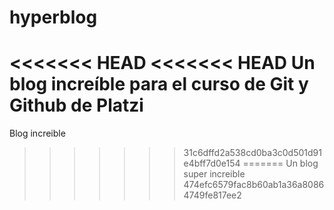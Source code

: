 # hyperblog
<<<<<<< HEAD
<<<<<<< HEAD
Un blog increíble para el curso de Git y Github de Platzi
=======
Blog increible
>>>>>>> 31c6dffd2a538cd0ba3c0d501d91e4bff7d0e154
=======
Un blog super increible
>>>>>>> 474efc6579fac8b60ab1a36a80864749fe817ee2
